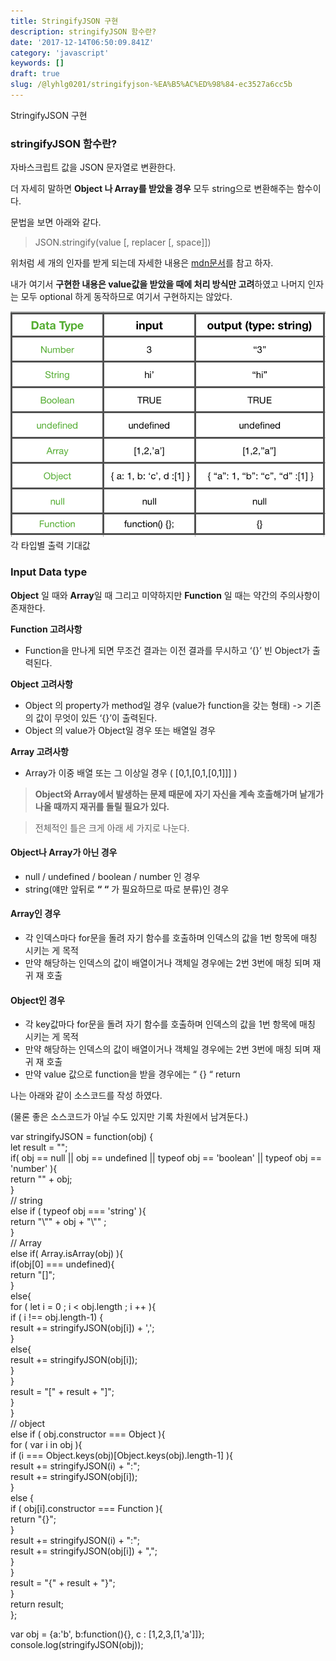 ```yaml
---
title: StringifyJSON 구현
description: stringifyJSON 함수란?
date: '2017-12-14T06:50:09.841Z'
category: 'javascript'
keywords: []
draft: true
slug: /@lyhlg0201/stringifyjson-%EA%B5%AC%ED%98%84-ec3527a6cc5b
---
```


StringifyJSON 구현

### stringifyJSON 함수란?

자바스크립트 값을 JSON 문자열로 변환한다.

더 자세히 말하면 **Object 나 Array를 받았을 경우** 모두 string으로 변환해주는 함수이다.

문법을 보면 아래와 같다.

> JSON.stringify(value \[, replacer \[, space\]\])

위처럼 세 개의 인자를 받게 되는데 자세한 내용은 [mdn문서](https://developer.mozilla.org/ko/docs/Web/JavaScript/Reference/Global_Objects/JSON/stringify)를 참고 하자.

내가 여기서 **구현한 내용은 value값을 받았을 때에 처리 방식만 고려**하였고 나머지 인자는 모두 optional 하게 동작하므로 여기서 구현하지는 않았다.

![각 타입별 출력 기대값](img/1__G__c7D__kKDApZyqM7__TkwAA.png)
각 타입별 출력 기대값

### Input Data type

**Object** 일 때와 **Array**일 때 그리고 미약하지만 **Function** 일 때는 약간의 주의사항이 존재한다.

**Function 고려사항**

- Function을 만나게 되면 무조건 결과는 이전 결과를 무시하고 ‘{}’ 빈 Object가 출력된다.

**Object 고려사항**

- Object 의 property가 method일 경우 (value가 function을 갖는 형태) -> 기존의 값이 무엇이 있든 ‘{}’이 출력된다.
- Object 의 value가 Object일 경우 또는 배열일 경우

**Array 고려사항**

- Array가 이중 배열 또는 그 이상일 경우 ( \[0,1,\[0,1,\[0,1\]\]\] )

> **Object와 Array에서 발생하는 문제 때문에 자기 자신을 계속 호출해가며 낱개가 나올 때까지 재귀를 돌릴 필요가 있다.**

> 전체적인 틀은 크게 아래 세 가지로 나눈다.

#### Object나 Array가 아닌 경우

- null / undefined / boolean / number 인 경우
- string(얘만 앞뒤로 **“ “** 가 필요하므로 따로 분류)인 경우

#### Array인 경우

- 각 인덱스마다 for문을 돌려 자기 함수를 호출하며 인덱스의 값을 1번 항목에 매칭 시키는 게 목적
- 만약 해당하는 인덱스의 값이 배열이거나 객체일 경우에는 2번 3번에 매칭 되며 재귀 재 호출

#### Object인 경우

- 각 key값마다 for문을 돌려 자기 함수를 호출하며 인덱스의 값을 1번 항목에 매칭 시키는 게 목적
- 만약 해당하는 인덱스의 값이 배열이거나 객체일 경우에는 2번 3번에 매칭 되며 재귀 재 호출
- 만약 value 값으로 function을 받을 경우에는 “ {} “ return

나는 아래와 같이 소스코드를 작성 하였다.

(물론 좋은 소스코드가 아닐 수도 있지만 기록 차원에서 남겨둔다.)

var stringifyJSON = function(obj) {  
 let result = "";  
 if( obj == null || obj == undefined || typeof obj == 'boolean' || typeof obj == 'number' ){  
 return "" + obj;  
 }  
 // string  
 else if ( typeof obj === 'string' ){  
 return "\\"" + obj + "\\"" ;  
 }  
 // Array  
 else if( Array.isArray(obj) ){  
 if(obj\[0\] === undefined){  
 return "\[\]";  
 }  
 else{  
 for ( let i = 0 ; i < obj.length ; i ++ ){  
 if ( i !== obj.length-1) {  
 result += stringifyJSON(obj\[i\]) + ',';  
 }  
 else{  
 result += stringifyJSON(obj\[i\]);  
 }  
 }  
 result = "\[" + result + "\]";  
 }  
 }  
 // object  
 else if ( obj.constructor === Object ){  
 for ( var i in obj ){  
 if (i === Object.keys(obj)\[Object.keys(obj).length-1\] ){  
 result += stringifyJSON(i) + ":";  
 result += stringifyJSON(obj\[i\]);  
 }  
 else {  
 if ( obj\[i\].constructor === Function ){  
 return "{}";  
 }  
 result += stringifyJSON(i) + ":";  
 result += stringifyJSON(obj\[i\]) + ",";  
 }  
 }  
 result = "{" + result + "}";  
 }  
return result;  
};

var obj = {a:'b', b:function(){}, c : \[1,2,3,\[1,'a'\]\]};  
console.log(stringifyJSON(obj));
